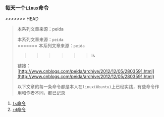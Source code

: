 ### 每天一个`Linux`命令

<<<<<<< HEAD
> 本系列文章来源：peida  
>
> 本系列文章来源：`peida`  
=======
> 本系列文章来源：`peida`
>>>>>>> ls
>
> 链接：[http://www.cnblogs.com/peida/archive/2012/12/05/2803591.html](http://www.cnblogs.com/peida/archive/2012/12/05/2803591.html)
>
> 以下文章的每一条命令都是本人在`linux(Ubuntu)`上已经实践，有些命令作用和作者不同，都已记录

1. [`ls`命令](1-ls-command.md)
2. [`cd`命令](2-cd-command.md)


